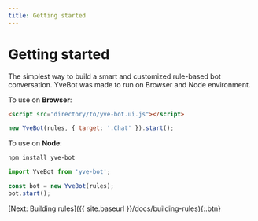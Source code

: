 ```yaml
---
title: Getting started
---
```


# Getting started

The simplest way to build a smart and customized rule-based bot conversation. YveBot was made to run on Browser and Node environment.

To use on **Browser**:

```html
<script src="directory/to/yve-bot.ui.js"></script>
```

```javascript
new YveBot(rules, { target: '.Chat' }).start();
```

To use on **Node**:

```bash
npm install yve-bot
```

```javascript
import YveBot from 'yve-bot';

const bot = new YveBot(rules);
bot.start();
```

[Next: Building rules]({{ site.baseurl }}/docs/building-rules){:.btn}
